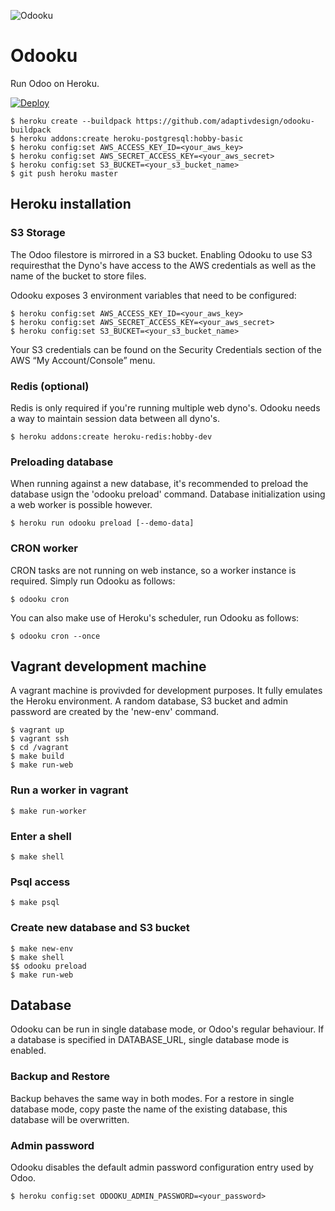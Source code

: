![Odooku](https://cdn.rawgit.com/adaptivdesign/odooku/master/img.svg "Odooku")

# Odooku
Run Odoo on Heroku.

[![Deploy](https://www.herokucdn.com/deploy/button.svg)](https://heroku.com/deploy)

```
$ heroku create --buildpack https://github.com/adaptivdesign/odooku-buildpack
$ heroku addons:create heroku-postgresql:hobby-basic
$ heroku config:set AWS_ACCESS_KEY_ID=<your_aws_key>
$ heroku config:set AWS_SECRET_ACCESS_KEY=<your_aws_secret>
$ heroku config:set S3_BUCKET=<your_s3_bucket_name>
$ git push heroku master
```

## Heroku installation

### S3 Storage
The Odoo filestore is mirrored in a S3 bucket. Enabling Odooku to use S3
requiresthat the Dyno's have access to the AWS credentials as well as the
name of the bucket to store files.

Odooku exposes 3 environment variables that need to be configured:

```
$ heroku config:set AWS_ACCESS_KEY_ID=<your_aws_key>
$ heroku config:set AWS_SECRET_ACCESS_KEY=<your_aws_secret>
$ heroku config:set S3_BUCKET=<your_s3_bucket_name>
```

Your S3 credentials can be found on the Security Credentials section of the
AWS “My Account/Console” menu.

### Redis (optional)
Redis is only required if you're running multiple web dyno's. Odooku needs a way
to maintain session data between all dyno's.

```
$ heroku addons:create heroku-redis:hobby-dev
```

### Preloading database
When running against a new database, it's recommended to preload the database
usign the 'odooku preload' command. Database initialization using a web worker
is possible however.

```
$ heroku run odooku preload [--demo-data]
```

### CRON worker

CRON tasks are not running on web instance, so a worker instance is required.
Simply run Odooku as follows:

```
$ odooku cron
```

You can also make use of Heroku's scheduler, run Odooku as follows:

```
$ odooku cron --once
```

## Vagrant development machine
A vagrant machine is provivded for development purposes. It fully emulates
the Heroku environment. A random database, S3 bucket and admin password are
created by the 'new-env' command.

```
$ vagrant up
$ vagrant ssh
$ cd /vagrant
$ make build
$ make run-web
```

### Run a worker in vagrant

```
$ make run-worker
```

### Enter a shell

```
$ make shell
```

### Psql access

```
$ make psql
```

### Create new database and S3 bucket

```
$ make new-env
$ make shell
$$ odooku preload
$ make run-web
```

## Database
Odooku can be run in single database mode, or Odoo's regular behaviour. If a
database is specified in DATABASE_URL, single database mode is enabled.

### Backup and Restore
Backup behaves the same way in both modes. For a restore in single database
mode, copy paste the name of the existing database, this database will be
overwritten.

### Admin password
Odooku disables the default admin password configuration entry used by Odoo.

```
$ heroku config:set ODOOKU_ADMIN_PASSWORD=<your_password>
```

